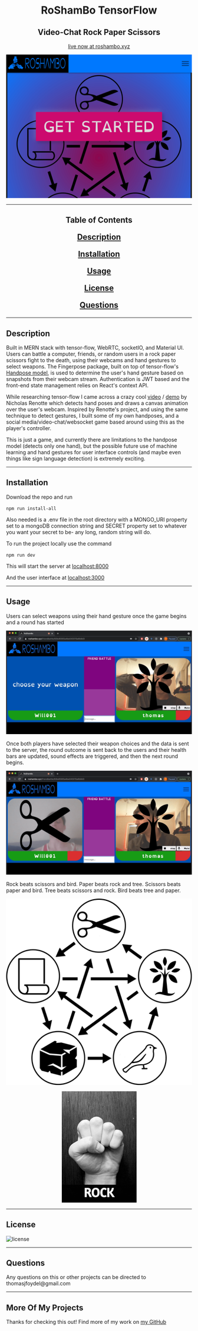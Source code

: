<h1 align='center'>RoShamBo TensorFlow</h1>
<h2 align='center'>Video-Chat Rock Paper Scissors</h2>
<p align='center'><a href='https://roshambo.xyz'>live now at roshambo.xyz</a></p>

<a href='https://roshambo.xyz'>
<p align='center'><img src='assets/images/screenshot.png' alt='screenshot of the homepage of the application'/><p>
</a>

<hr/>
<h2 align='center'>Table of Contents</2>
<p align='center'><a href='#description'>Description</a></p>
<p align='center'><a href='#installation'>Installation</a></p>
<p align='center'><a href='#usage'>Usage</a></p>
<p align='center'><a href='#license'>License</a></p>
<p align='center'><a href='#questions'>Questions</a></p>
<hr/>


<h2>Description</h2>
<p>
Built in MERN stack with tensor-flow, WebRTC, socketIO, and Material UI. Users can battle a computer, friends, or random users in a rock paper scissors fight to the death, using their webcams and hand gestures to select weapons. The Fingerpose package, built on top of tensor-flow's <a href='https://github.com/tensorflow/tfjs-models/tree/master/handpose'>Handpose model</a>, is used to determine the user's hand gesture based on snapshots from their webcam stream. Authentication is JWT based and the front-end state management relies on React's context API.  
</p>
<p>While researching tensor-flow I came across a crazy cool <a href='https://www.youtube.com/watch?v=WajtPtLAg-o'>video</a> / <a href='https://github.com/nicknochnack/CustomGestureRecognition'>demo</a> by Nicholas Renotte which detects hand poses and draws a canvas animation over the user's webcam. Inspired by Renotte's project, and using the same technique to detect gestures, I built some of my own handposes, and a social media/video-chat/websocket game based around using this as the player's controller.</p>
<p>This is just a game, and currently there are limitations to the handpose model (detects only one hand), but the possible future use of machine learning and hand gestures for user interface controls (and maybe even things like sign language detection) is extremely exciting.</p>
<hr/>


<h2>Installation</h2>
<p>Download the repo and run<p>

    npm run install-all

<p>Also needed is a .env file in the root directory with a MONGO_URI property set to a mongoDB connection string and SECRET property set to whatever you want your secret to be- any long, random string will do.</p>
<p>To run the project locally use the command<p>

    npm run dev

<p>This will start the server at <a href='http://localhost:8000'>localhost:8000</a></p>
<p>And the user interface at <a href='http://localhost:3000'>localhost:3000</a></p>
<hr/>
<h2>Usage</h2>
<p>Users can select weapons using their hand gesture once the game begins and a round has started</p>
<p align='center'><img src='assets/images/screenshot2.png' alt='a player selecting a weapon using hand gesture' /></p>
<p>Once both players have selected their weapon choices and the data is sent to the server, the round outcome is sent back to the users and their health bars are updated, sound effects are triggered, and then the next round begins.</p>
<p align='center'><img src='assets/images/screenshot3.png' alt='two players during a round outcome' /></p>

<p>Rock beats scissors and bird. Paper beats rock and tree. Scissors beats paper and bird. Tree beats scissors and rock. Bird beats tree and paper.</p>
<p align='center'><img src='assets/images/weaponsystem.png' alt='weapon symbols with arrows denoting victories' /></p>

<p align='center'><img src='assets/images/instructions.gif' alt='five hand gestures, rock is a raised fist, paper is a raised open hand, scissors is like a peace sign with the index and middle fingers, tree is a thumbs down, bird is a raised fist with the pinky finger extended as if to drink tea like a fancy person' /></p>
<hr/>

<h2>License</h2>
<p><img src='https://img.shields.io/badge/license-MIT-half' alt='license'></img>
<hr/>
<h2>Questions</h2>
<p>Any questions on this or other projects can be directed to thomasjfoydel@gmail.com </p>
<hr/>
<h2>More Of My Projects</h2>
<p>Thanks for checking this out! Find more of my work on <a href='https://github.com/thomasfoydel'>my GitHub</a></p>
